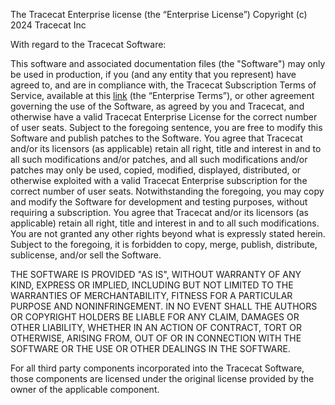 The Tracecat Enterprise license (the “Enterprise License”)
Copyright (c) 2024 Tracecat Inc

With regard to the Tracecat Software:

This software and associated documentation files (the "Software") may only be
used in production, if you (and any entity that you represent) have agreed to,
and are in compliance with, the Tracecat Subscription Terms of Service, available
at this [link](https://docs.google.com/document/d/1aIsoOEJl4WsSMYxqLFvUzh02pfxreVB4eqdZFK-Y0hs/edit?usp=sharing) (the “Enterprise Terms”), or other
agreement governing the use of the Software, as agreed by you and Tracecat,
and otherwise have a valid Tracecat Enterprise License for the
correct number of user seats. Subject to the foregoing sentence, you are free to
modify this Software and publish patches to the Software. You agree that Tracecat
and/or its licensors (as applicable) retain all right, title and interest in and
to all such modifications and/or patches, and all such modifications and/or
patches may only be used, copied, modified, displayed, distributed, or otherwise
exploited with a valid Tracecat Enterprise subscription for the correct
number of user seats. Notwithstanding the foregoing, you may copy and modify
the Software for development and testing purposes, without requiring a
subscription. You agree that Tracecat and/or its licensors (as applicable) retain
all right, title and interest in and to all such modifications. You are not
granted any other rights beyond what is expressly stated herein. Subject to the
foregoing, it is forbidden to copy, merge, publish, distribute, sublicense,
and/or sell the Software.

THE SOFTWARE IS PROVIDED "AS IS", WITHOUT WARRANTY OF ANY KIND, EXPRESS OR
IMPLIED, INCLUDING BUT NOT LIMITED TO THE WARRANTIES OF MERCHANTABILITY,
FITNESS FOR A PARTICULAR PURPOSE AND NONINFRINGEMENT. IN NO EVENT SHALL THE
AUTHORS OR COPYRIGHT HOLDERS BE LIABLE FOR ANY CLAIM, DAMAGES OR OTHER
LIABILITY, WHETHER IN AN ACTION OF CONTRACT, TORT OR OTHERWISE, ARISING FROM,
OUT OF OR IN CONNECTION WITH THE SOFTWARE OR THE USE OR OTHER DEALINGS IN THE
SOFTWARE.

For all third party components incorporated into the Tracecat Software, those
components are licensed under the original license provided by the owner of the
applicable component.
